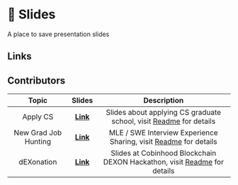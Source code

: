 # 📖 Slides
A place to save presentation slides

## Links
## Contributors
|Topic|Slides|Description|
|:-:|:-:|:-:|
|Apply CS| **[Link](https://alvinbhou.github.io/slides/apply/)**| Slides about applying CS graduate school, visit [Readme](apply/readme.md) for details|
|New Grad Job Hunting| **[Link](https://alvinbhou.github.io/slides/apply/)**| MLE / SWE Interview Experience Sharing, visit [Readme](newgrad/readme.md) for details|
|dEXonation|**[Link](https://github.com/alvinbhou/slides/blob/master/dEXonation/dEXonation.pdf)**|Slides at Cobinhood Blockchain DEXON Hackathon, visit [Readme](dEXonation/readme.md)  for details|

